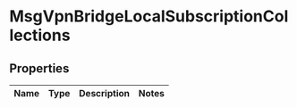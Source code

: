 
# MsgVpnBridgeLocalSubscriptionCollections

## Properties
Name | Type | Description | Notes
------------ | ------------- | ------------- | -------------



